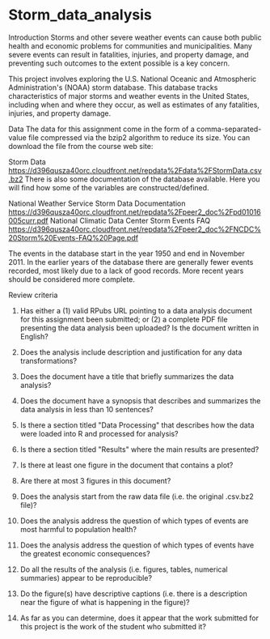 # Storm_data_analysis

Introduction
Storms and other severe weather events can cause both public health and economic problems for communities and municipalities. Many severe events can result in fatalities, injuries, and property damage, and preventing such outcomes to the extent possible is a key concern.

This project involves exploring the U.S. National Oceanic and Atmospheric Administration's (NOAA) storm database. This database tracks characteristics of major storms and weather events in the United States, including when and where they occur, as well as estimates of any fatalities, injuries, and property damage.

Data
The data for this assignment come in the form of a comma-separated-value file compressed via the bzip2 algorithm to reduce its size. You can download the file from the course web site:

Storm Data https://d396qusza40orc.cloudfront.net/repdata%2Fdata%2FStormData.csv.bz2 
There is also some documentation of the database available. Here you will find how some of the variables are constructed/defined.

National Weather Service Storm Data Documentation 
https://d396qusza40orc.cloudfront.net/repdata%2Fpeer2_doc%2Fpd01016005curr.pdf
National Climatic Data Center Storm Events FAQ 
https://d396qusza40orc.cloudfront.net/repdata%2Fpeer2_doc%2FNCDC%20Storm%20Events-FAQ%20Page.pdf

The events in the database start in the year 1950 and end in November 2011. In the earlier years of the database there are generally fewer events recorded, most likely due to a lack of good records. More recent years should be considered more complete.

Review criteria

1. Has either a (1) valid RPubs URL pointing to a data analysis document for this assignment been submitted; or (2) a complete PDF file presenting the data analysis been uploaded?
Is the document written in English?

2. Does the analysis include description and justification for any data transformations?

3. Does the document have a title that briefly summarizes the data analysis?

4. Does the document have a synopsis that describes and summarizes the data analysis in less than 10 sentences?

5. Is there a section titled "Data Processing" that describes how the data were loaded into R and processed for analysis?

6. Is there a section titled "Results" where the main results are presented?

7. Is there at least one figure in the document that contains a plot?

8. Are there at most 3 figures in this document?

9. Does the analysis start from the raw data file (i.e. the original .csv.bz2 file)?

10. Does the analysis address the question of which types of events are most harmful to population health?

11. Does the analysis address the question of which types of events have the greatest economic consequences?

12. Do all the results of the analysis (i.e. figures, tables, numerical summaries) appear to be reproducible?

13. Do the figure(s) have descriptive captions (i.e. there is a description near the figure of what is happening in the figure)?

14. As far as you can determine, does it appear that the work submitted for this project is the work of the student who submitted it?
